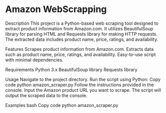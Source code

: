 # Amazon WebScrapping

Description
This project is a Python-based web scraping tool designed to extract product information from Amazon.com. It utilizes BeautifulSoup library for parsing HTML and Requests library for making HTTP requests. The extracted data includes product name, price, ratings, and availability.

Features
Scrapes product information from Amazon.com.
Extracts data such as product name, price, ratings, and availability.
Easy-to-use script with minimal dependencies.

Requirements
Python 3.x
BeautifulSoup library
Requests library


Usage
Navigate to the project directory.
Run the script using Python:
Copy code
python amazon_scraper.py
Follow the instructions provided in the console.
Input the Amazon product URL you want to scrape.
The script will output the scraped data to the console.

Examples
bash
Copy code
python amazon_scraper.py
